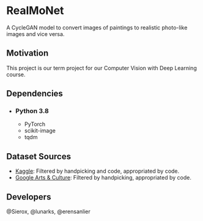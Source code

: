 # RealMoNet
A CycleGAN model to convert images of paintings to realistic photo-like images and vice versa.

## Motivation
This project is our term project for our Computer Vision with Deep Learning course.

## Dependencies
- ### Python 3.8
  - PyTorch
  - scikit-image
  - tqdm
  
## Dataset Sources
- [Kaggle](https://www.kaggle.com/arnaud58/landscape-pictures): Filtered by handpicking and code, appropriated by code.
- [Google Arts & Culture](https://artsandculture.google.com/): Filtered by handpicking, appropriated by code.

## Developers
@Sierox, @lunarks, @erensanlier
